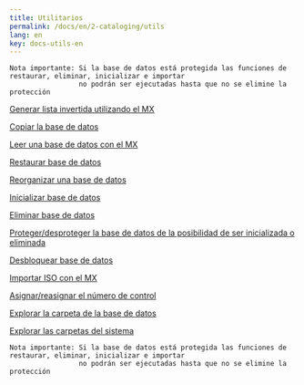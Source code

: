 ```yaml
---
title: Utilitarios
permalink: /docs/en/2-cataloging/utils
lang: en
key: docs-utils-en
---
```



```
Nota importante: Si la base de datos está protegida las funciones de restaurar, eliminar, inicializar e importar 
                 no podrán ser ejecutadas hasta que no se elimine la protección
```

[Generar lista invertida utilizando el MX](http://abcdwiki.net/Generar_lista_invertida_utilizando_el_MX)

[Copiar la base de datos](http://abcdwiki.net/Copiar_la_base_de_datos)

[Leer una base de datos con el MX](http://abcdwiki.net/Leer_una_base_de_datos_con_el_MX)

[Restaurar base de datos](http://abcdwiki.net/Restaurar_base_de_datos)

[Reorganizar una base de datos](http://abcdwiki.net/Reorganizar_una_base_de_datos)

[Inicializar base de datos](http://abcdwiki.net/index.php?title=Inicializar_base_de_datos&action=edit&redlink=1)

[Eliminar base de datos](http://abcdwiki.net/index.php?title=Eliminar_base_de_datos&action=edit&redlink=1)

[Proteger/desproteger la base de datos de la posibilidad de ser inicializada o eliminada](http://abcdwiki.net/index.php?title=Proteger/desproteger_la_base_de_datos_de_la_posibilidad_de_ser_inicializada_o_eliminada&action=edit&redlink=1)

[Desbloquear base de datos](http://abcdwiki.net/index.php?title=Desbloquear_base_de_datos&action=edit&redlink=1)

[Importar ISO con el MX](http://abcdwiki.net/index.php?title=Importar_ISO_con_el_MX&action=edit&redlink=1)

[Asignar/reasignar el número de control](http://abcdwiki.net/Asignar/reasignar_el_número_de_control)

[Explorar la carpeta de la base de datos](http://abcdwiki.net/Explorar_la_carpeta_de_la_base_de_datos)

[Explorar las carpetas del sistema](http://abcdwiki.net/Explorar_las_carpetas_del_sistema)



```
Nota importante: Si la base de datos está protegida las funciones de restaurar, eliminar, inicializar e importar 
                 no podrán ser ejecutadas hasta que no se elimine la protección
```